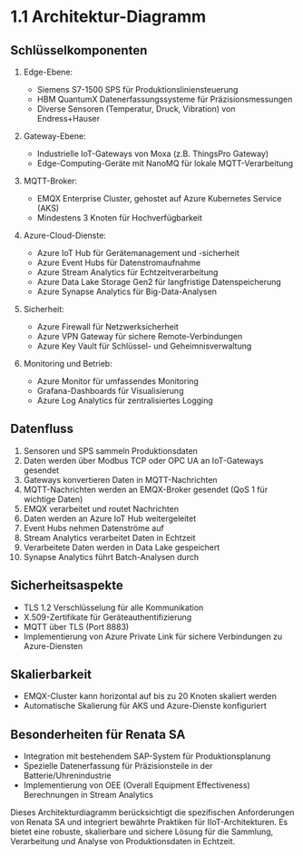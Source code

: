 # 1.1 Architektur-Diagramm

## Schlüsselkomponenten

1. Edge-Ebene:
   - Siemens S7-1500 SPS für Produktionsliniensteuerung
   - HBM QuantumX Datenerfassungssysteme für Präzisionsmessungen
   - Diverse Sensoren (Temperatur, Druck, Vibration) von Endress+Hauser

2. Gateway-Ebene:
   - Industrielle IoT-Gateways von Moxa (z.B. ThingsPro Gateway)
   - Edge-Computing-Geräte mit NanoMQ für lokale MQTT-Verarbeitung

3. MQTT-Broker:
   - EMQX Enterprise Cluster, gehostet auf Azure Kubernetes Service (AKS)
   - Mindestens 3 Knoten für Hochverfügbarkeit

4. Azure-Cloud-Dienste:
   - Azure IoT Hub für Gerätemanagement und -sicherheit
   - Azure Event Hubs für Datenstromaufnahme
   - Azure Stream Analytics für Echtzeitverarbeitung
   - Azure Data Lake Storage Gen2 für langfristige Datenspeicherung
   - Azure Synapse Analytics für Big-Data-Analysen

5. Sicherheit:
   - Azure Firewall für Netzwerksicherheit
   - Azure VPN Gateway für sichere Remote-Verbindungen
   - Azure Key Vault für Schlüssel- und Geheimnisverwaltung

6. Monitoring und Betrieb:
   - Azure Monitor für umfassendes Monitoring
   - Grafana-Dashboards für Visualisierung
   - Azure Log Analytics für zentralisiertes Logging

## Datenfluss

1. Sensoren und SPS sammeln Produktionsdaten
2. Daten werden über Modbus TCP oder OPC UA an IoT-Gateways gesendet
3. Gateways konvertieren Daten in MQTT-Nachrichten
4. MQTT-Nachrichten werden an EMQX-Broker gesendet (QoS 1 für wichtige Daten)
5. EMQX verarbeitet und routet Nachrichten
6. Daten werden an Azure IoT Hub weitergeleitet
7. Event Hubs nehmen Datenströme auf
8. Stream Analytics verarbeitet Daten in Echtzeit
9. Verarbeitete Daten werden in Data Lake gespeichert
10. Synapse Analytics führt Batch-Analysen durch

## Sicherheitsaspekte

- TLS 1.2 Verschlüsselung für alle Kommunikation
- X.509-Zertifikate für Geräteauthentifizierung
- MQTT über TLS (Port 8883)
- Implementierung von Azure Private Link für sichere Verbindungen zu Azure-Diensten

## Skalierbarkeit

- EMQX-Cluster kann horizontal auf bis zu 20 Knoten skaliert werden
- Automatische Skalierung für AKS und Azure-Dienste konfiguriert

## Besonderheiten für Renata SA

- Integration mit bestehendem SAP-System für Produktionsplanung
- Spezielle Datenerfassung für Präzisionsteile in der Batterie/Uhrenindustrie
- Implementierung von OEE (Overall Equipment Effectiveness) Berechnungen in Stream Analytics

Dieses Architekturdiagramm berücksichtigt die spezifischen Anforderungen von Renata SA und integriert bewährte Praktiken für IIoT-Architekturen. Es bietet eine robuste, skalierbare und sichere Lösung für die Sammlung, Verarbeitung und Analyse von Produktionsdaten in Echtzeit.